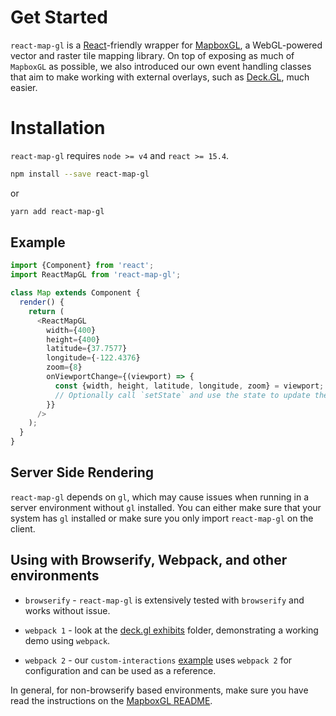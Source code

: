 # Get Started

`react-map-gl` is a [React](http://facebook.github.io/react/)-friendly
wrapper for [MapboxGL](https://www.mapbox.com/mapbox-gl-js/), a WebGL-powered
vector and raster tile mapping library. On top of exposing as much of
`MapboxGL` as possible, we also introduced our own event handling classes
that aim to make working with external overlays, such as
[Deck.GL](https://uber.github.io/deck.gl), much easier.

# Installation

`react-map-gl` requires `node >= v4` and `react >= 15.4`.

```sh
npm install --save react-map-gl
```
or
```sh
yarn add react-map-gl
```

## Example

```js
import {Component} from 'react';
import ReactMapGL from 'react-map-gl';

class Map extends Component {
  render() {
    return (
      <ReactMapGL
        width={400}
        height={400}
        latitude={37.7577}
        longitude={-122.4376}
        zoom={8}
        onViewportChange={(viewport) => {
          const {width, height, latitude, longitude, zoom} = viewport;
          // Optionally call `setState` and use the state to update the map.
        }}
      />
    );
  }
}
```

## Server Side Rendering

`react-map-gl` depends on `gl`, which may cause issues when running in a server
environment without `gl` installed. You can either make sure that your system
has `gl` installed or make sure you only import `react-map-gl` on the client.

## Using with Browserify, Webpack, and other environments

* `browserify` - `react-map-gl` is extensively tested with `browserify` and works
without issue.

* `webpack 1` - look at the [deck.gl exhibits](https://github.com/uber/deck.gl/tree/master/exhibits)
folder, demonstrating a working demo using `webpack`.

* `webpack 2` - our `custom-interactions`
[example](https://github.com/uber/react-map-gl/blob/master/examples/custom-interactions/webpack.config.js)
uses `webpack 2` for configuration and can be used as a reference.

In general, for non-browserify based environments, make sure you have read the instructions on the
[MapboxGL README](https://github.com/mapbox/mapbox-gl-js#using-mapbox-gl-js-with-other-module-systems).
